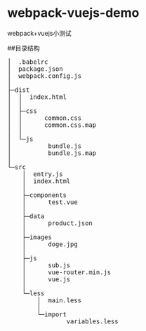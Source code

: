 # webpack-vuejs-demo
webpack+vuejs小测试

##目录结构
<pre>
│  .babelrc
│  package.json
│  webpack.config.js
│  
├─dist
│  │  index.html
│  │  
│  ├─css
│  │      common.css
│  │      common.css.map
│  │      
│  └─js
│          bundle.js
│          bundle.js.map
│          
└─src
    │  entry.js
    │  index.html
    │  
    ├─components
    │      test.vue
    │      
    ├─data
    │      product.json
    │      
    ├─images
    │      doge.jpg
    │      
    ├─js
    │      sub.js
    │      vue-router.min.js
    │      vue.js
    │      
    └─less
        │  main.less
        │  
        └─import
                variables.less
                

</pre>
